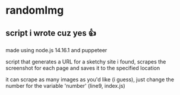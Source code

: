 # randomImg
script i wrote cuz yes 👍
----------------------------------------------------
made using node.js 14.16.1 and puppeteer

script that generates a URL for a sketchy site i found, scrapes the screenshot for each page and saves it to the specified location

it can scrape as many images as you'd like (i guess), just change the number for the variable 'number' (line9, index.js)
